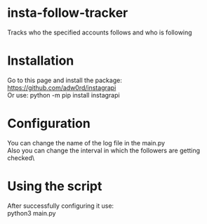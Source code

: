 # insta-follow-tracker
Tracks who the specified accounts follows and who is following 

# Installation
Go to this page and install the package: https://github.com/adw0rd/instagrapi \
Or use: python -m pip install instagrapi

# Configuration
You can change the name of the log file in the main.py\
Also you can change the interval in which the followers are getting checked\

# Using the script
After successfully configuring it use:\
python3 main.py
